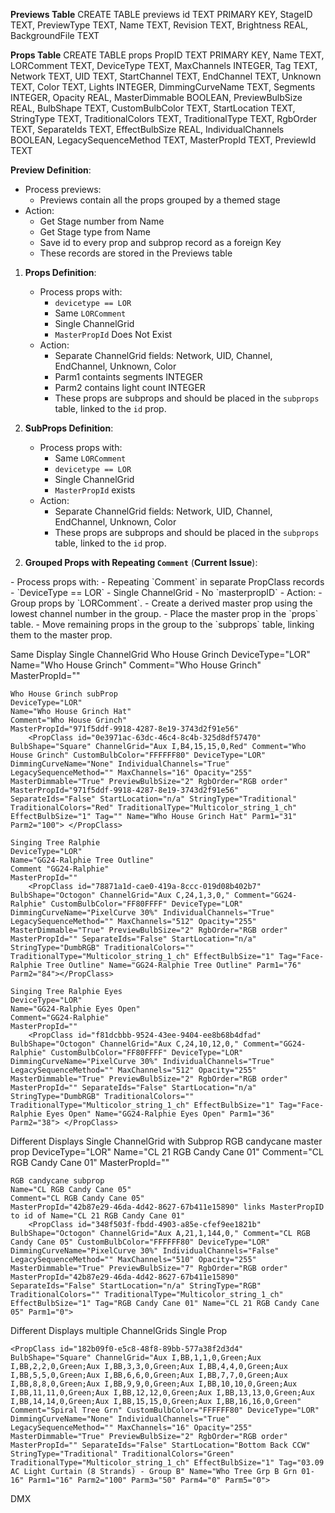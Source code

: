 **Previews Table**
        CREATE TABLE previews 
            id TEXT PRIMARY KEY,
            StageID TEXT,
            PreviewType TEXT,
            Name TEXT,
            Revision TEXT,
            Brightness REAL,
            BackgroundFile TEXT

**Props Table**
        CREATE TABLE props 
            PropID TEXT PRIMARY KEY,
            Name TEXT,
            LORComment TEXT,
            DeviceType TEXT,
            MaxChannels INTEGER,
            Tag TEXT,
            Network TEXT,
            UID TEXT,
            StartChannel TEXT,
            EndChannel TEXT,
            Unknown TEXT,
            Color TEXT,
            Lights INTEGER,
            DimmingCurveName TEXT,
            Segments INTEGER,
            Opacity REAL,
            MasterDimmable BOOLEAN,
            PreviewBulbSize REAL,
            BulbShape TEXT,
            CustomBulbColor TEXT,
            StartLocation TEXT,
            StringType TEXT,
            TraditionalColors TEXT,
            TraditionalType TEXT,
            RgbOrder TEXT,
            SeparateIds TEXT,
            EffectBulbSize REAL,
            IndividualChannels BOOLEAN,
            LegacySequenceMethod TEXT,
            MasterPropId TEXT,
            PreviewId TEXT

**Preview Definition**:
    <PreviewClass id="b847c70c-6134-4bb1-8dba-992405d014f5" BackgroundFile="" Brightness="5" Revision="65" Name="RGB Plus Prop Stage 07 Whoville "></PreviewClass>
   - Process previews:
     - Previews contain all the props grouped by a themed stage
   - Action:  
     - Get Stage number from Name
     - Get Stage type from Name
     - Save id to every prop and subprop record as a foreign Key
     - These records are stored in the Previews table


1. **Props Definition**:
  <PropClass id="971f5ddf-9918-4287-8e19-3743d2f91e56" BulbShape="Square" ChannelGrid="Aux I,B4,15,15,0,Green" Comment="Who House Grinch" CustomBulbColor="FFFFFF80" DeviceType="LOR" DimmingCurveName="None" IndividualChannels="True" LegacySequenceMethod="" MaxChannels="16" Opacity="255" MasterDimmable="True" PreviewBulbSize="2" RgbOrder="RGB order" MasterPropId="" SeparateIds="False" StartLocation="n/a" StringType="Traditional" TraditionalColors="Green" TraditionalType="Multicolor_string_1_ch" EffectBulbSize="1" Tag="FaceV2-Felix Tree Outline" Name="Who House Grinch" Parm1="43" Parm2="100"> </PropClass>
   - Process props with:
     - `devicetype == LOR`
     - Same `LORComment`
     - Single ChannelGrid
     - `MasterPropId` Does Not Exist
   - Action:  
     - Separate ChannelGrid fields: Network, UID, Channel, EndChannel, Unknown, Color
     - Parm1 containts segments INTEGER
     - Parm2 contains light count INTEGER
     - These props are subprops and should be placed in the `subprops` table, linked to the `id` prop.



2. **SubProps Definition**:
<PropClass id="0e3971ac-63dc-46c4-8c4b-325d8df57470" BulbShape="Square" ChannelGrid="Aux I,B4,15,15,0,Red" Comment="Who House Grinch" CustomBulbColor="FFFFFF80" DeviceType="LOR" DimmingCurveName="None" IndividualChannels="True" LegacySequenceMethod="" MaxChannels="16" Opacity="255" MasterDimmable="True" PreviewBulbSize="2" RgbOrder="RGB order" MasterPropId="971f5ddf-9918-4287-8e19-3743d2f91e56" SeparateIds="False" StartLocation="n/a" StringType="Traditional" TraditionalColors="Red" TraditionalType="Multicolor_string_1_ch" EffectBulbSize="1" Tag="" Name="Who House Grinch Hat" Parm1="31" Parm2="100"> </PropClass>
   - Process props with:
     - Same `LORComment`
     - `devicetype == LOR`
     - Single ChannelGrid
     - `MasterPropId` exists
   - Action:  
     - Separate ChannelGrid fields: Network, UID, Channel, EndChannel, Unknown, Color
     - These props are subprops and should be placed in the `subprops` table, linked to the `id` prop.

  <PropClass id="182b09f0-e5c8-48f8-89bb-577a38f2d3d4" BulbShape="Square" ChannelGrid="Aux I,BB,1,1,0,Green;Aux I,BB,2,2,0,Green;Aux I,BB,3,3,0,Green;Aux I,BB,4,4,0,Green;Aux I,BB,5,5,0,Green;Aux I,BB,6,6,0,Green;Aux I,BB,7,7,0,Green;Aux I,BB,8,8,0,Green" Comment="Spiral Tree Grn" CustomBulbColor="FFFFFF80" DeviceType="LOR" DimmingCurveName="None" IndividualChannels="True" LegacySequenceMethod="" MaxChannels="512" Opacity="255" MasterDimmable="True" PreviewBulbSize="2" RgbOrder="RGB order" MasterPropId="" SeparateIds="False" StartLocation="Bottom Left" StringType="Traditional" TraditionalColors="Green" TraditionalType="Channel_per_color" EffectBulbSize="1" Tag="03.01 AC Light Curtain (8 Strands) - Group A" Name="Who Tree Grn 01-08 Group A" Parm1="8" Parm2="100" Parm3="0" Parm4="0"> </PropClass>




2. **Grouped Props with Repeating `Comment`** (**Current Issue**):
<PropClass id="7d41589f-5fc4-4657-9cb1-c968384e7cb7" BulbShape="Hexagon" ChannelGrid="Aux I,B1,6,6,0,Blue" Comment="Who Panel 1" CustomBulbColor="FFFFFF80" DeviceType="LOR" DimmingCurveName="None" IndividualChannels="True" LegacySequenceMethod="" MaxChannels="512" Opacity="255" MasterDimmable="True" PreviewBulbSize="3" RgbOrder="RGB order" MasterPropId="" SeparateIds="False" StartLocation="n/a" StringType="Traditional" TraditionalColors="Blue" TraditionalType="Channel_per_color" EffectBulbSize="1" Tag="" Name="Who Hand 16 Inside Mid" Parm1="2" Parm2="100">
  </PropClass>
   - Process props with:
     - Repeating `Comment` in separate PropClass records
     - `DeviceType == LOR`
     - Single ChannelGrid
     - No `masterpropID`
   - Action:
     - Group props by `LORComment`.
     - Create a derived master prop using the lowest channel number in the group.
     - Place the master prop in the `props` table.
     - Move remaining props in the group to the `subprops` table, linking them to the master prop.

Same Display Single ChannelGrid
    Who House Grinch
    DeviceType="LOR"
    Name="Who House Grinch"
    Comment="Who House Grinch" 
    MasterPropId=""
        <PropClass id="971f5ddf-9918-4287-8e19-3743d2f91e56" BulbShape="Square" ChannelGrid="Aux I,B4,15,15,0,Green" Comment="Who House Grinch" CustomBulbColor="FFFFFF80" DeviceType="LOR" DimmingCurveName="None" IndividualChannels="True" LegacySequenceMethod="" MaxChannels="16" Opacity="255" MasterDimmable="True" PreviewBulbSize="2" RgbOrder="RGB order" MasterPropId="" SeparateIds="False" StartLocation="n/a" StringType="Traditional" TraditionalColors="Green" TraditionalType="Multicolor_string_1_ch" EffectBulbSize="1" Tag="FaceV2-Felix Tree Outline" Name="Who House Grinch" Parm1="43" Parm2="100">

    Who House Grinch subProp
    DeviceType="LOR"
    Name="Who House Grinch Hat"
    Comment="Who House Grinch"
    MasterPropId="971f5ddf-9918-4287-8e19-3743d2f91e56" 
        <PropClass id="0e3971ac-63dc-46c4-8c4b-325d8df57470" BulbShape="Square" ChannelGrid="Aux I,B4,15,15,0,Red" Comment="Who House Grinch" CustomBulbColor="FFFFFF80" DeviceType="LOR" DimmingCurveName="None" IndividualChannels="True" LegacySequenceMethod="" MaxChannels="16" Opacity="255" MasterDimmable="True" PreviewBulbSize="2" RgbOrder="RGB order" MasterPropId="971f5ddf-9918-4287-8e19-3743d2f91e56" SeparateIds="False" StartLocation="n/a" StringType="Traditional" TraditionalColors="Red" TraditionalType="Multicolor_string_1_ch" EffectBulbSize="1" Tag="" Name="Who House Grinch Hat" Parm1="31" Parm2="100"> </PropClass>

    Singing Tree Ralphie
    DeviceType="LOR"
    Name="GG24-Ralphie Tree Outline"
    Comment "GG24-Ralphie"
    MasterPropId=""
        <PropClass id="78871a1d-cae0-419a-8ccc-019d08b402b7" BulbShape="Octogon" ChannelGrid="Aux C,24,1,3,0," Comment="GG24-Ralphie" CustomBulbColor="FF80FFFF" DeviceType="LOR" DimmingCurveName="PixelCurve 30%" IndividualChannels="True" LegacySequenceMethod="" MaxChannels="512" Opacity="255" MasterDimmable="True" PreviewBulbSize="2" RgbOrder="RGB order" MasterPropId="" SeparateIds="False" StartLocation="n/a" StringType="DumbRGB" TraditionalColors="" TraditionalType="Multicolor_string_1_ch" EffectBulbSize="1" Tag="Face-Ralphie Tree Outline" Name="GG24-Ralphie Tree Outline" Parm1="76" Parm2="84"></PropClass>  

    Singing Tree Ralphie Eyes
    DeviceType="LOR"
    Name="GG24-Ralphie Eyes Open"
    Comment="GG24-Ralphie"
    MasterPropId=""
        <PropClass id="f81dcbbb-9524-43ee-9404-ee8b68b4dfad" BulbShape="Octogon" ChannelGrid="Aux C,24,10,12,0," Comment="GG24-Ralphie" CustomBulbColor="FF80FFFF" DeviceType="LOR" DimmingCurveName="PixelCurve 30%" IndividualChannels="True" LegacySequenceMethod="" MaxChannels="512" Opacity="255" MasterDimmable="True" PreviewBulbSize="2" RgbOrder="RGB order" MasterPropId="" SeparateIds="False" StartLocation="n/a" StringType="DumbRGB" TraditionalColors="" TraditionalType="Multicolor_string_1_ch" EffectBulbSize="1" Tag="Face-Ralphie Eyes Open" Name="GG24-Ralphie Eyes Open" Parm1="36" Parm2="38"> </PropClass>


Different Displays Single ChannelGrid with Subprop
    RGB candycane master prop
    DeviceType="LOR"
    Name="CL 21 RGB Candy Cane 01"
    Comment="CL RGB Candy Cane 01"
    MasterPropId=""
        <PropClass id="42b87e29-46da-4d42-8627-67b411e15890" BulbShape="Octogon" ChannelGrid="Aux A,21,1,144,0," Comment="CL RGB Candy Cane 01" CustomBulbColor="FFFFFF80" DeviceType="LOR" DimmingCurveName="PixelCurve 30%" IndividualChannels="False" LegacySequenceMethod="" MaxChannels="510" Opacity="255" MasterDimmable="True" PreviewBulbSize="7" RgbOrder="RGB order" MasterPropId="" SeparateIds="False" StartLocation="n/a" StringType="RGB" TraditionalColors="" TraditionalType="Multicolor_string_1_ch" EffectBulbSize="1" Tag="RGB Candy Cane 01" Name="CL 21 RGB Candy Cane 01" Parm1="0">

    RGB candycane subprop
    Name="CL RGB Candy Cane 05" 
    Comment="CL RGB Candy Cane 05"
    MasterPropId="42b87e29-46da-4d42-8627-67b411e15890" links MasterPropID to id of Name="CL 21 RGB Candy Cane 01"
        <PropClass id="348f503f-fbdd-4903-a85e-cfef9ee1821b" BulbShape="Octogon" ChannelGrid="Aux A,21,1,144,0," Comment="CL RGB Candy Cane 05" CustomBulbColor="FFFFFF80" DeviceType="LOR" DimmingCurveName="PixelCurve 30%" IndividualChannels="False" LegacySequenceMethod="" MaxChannels="510" Opacity="255" MasterDimmable="True" PreviewBulbSize="7" RgbOrder="RGB order" MasterPropId="42b87e29-46da-4d42-8627-67b411e15890" SeparateIds="False" StartLocation="n/a" StringType="RGB" TraditionalColors="" TraditionalType="Multicolor_string_1_ch" EffectBulbSize="1" Tag="RGB Candy Cane 01" Name="CL 21 RGB Candy Cane 05" Parm1="0">


Different Displays multiple ChannelGrids Single Prop

  <PropClass id="182b09f0-e5c8-48f8-89bb-577a38f2d3d4" BulbShape="Square" ChannelGrid="Aux I,BB,1,1,0,Green;Aux I,BB,2,2,0,Green;Aux I,BB,3,3,0,Green;Aux I,BB,4,4,0,Green;Aux I,BB,5,5,0,Green;Aux I,BB,6,6,0,Green;Aux I,BB,7,7,0,Green;Aux I,BB,8,8,0,Green" Comment="Spiral Tree Grn" CustomBulbColor="FFFFFF80" DeviceType="LOR" DimmingCurveName="None" IndividualChannels="True" LegacySequenceMethod="" MaxChannels="16" Opacity="255" MasterDimmable="True" PreviewBulbSize="2" RgbOrder="RGB order" MasterPropId="" SeparateIds="False" StartLocation="Bottom Left" StringType="Traditional" TraditionalColors="Green" TraditionalType="Channel_per_color" EffectBulbSize="1" Tag="03.01 AC Light Curtain (8 Strands) - Group A" Name="Who Tree Grn 01-08 Group A" Parm1="8" Parm2="100" Parm3="0" Parm4="0"></PropClass>

    <PropClass id="182b09f0-e5c8-48f8-89bb-577a38f2d3d4" BulbShape="Square" ChannelGrid="Aux I,BB,1,1,0,Green;Aux I,BB,2,2,0,Green;Aux I,BB,3,3,0,Green;Aux I,BB,4,4,0,Green;Aux I,BB,5,5,0,Green;Aux I,BB,6,6,0,Green;Aux I,BB,7,7,0,Green;Aux I,BB,8,8,0,Green;Aux I,BB,9,9,0,Green;Aux I,BB,10,10,0,Green;Aux I,BB,11,11,0,Green;Aux I,BB,12,12,0,Green;Aux I,BB,13,13,0,Green;Aux I,BB,14,14,0,Green;Aux I,BB,15,15,0,Green;Aux I,BB,16,16,0,Green" Comment="Spiral Tree Grn" CustomBulbColor="FFFFFF80" DeviceType="LOR" DimmingCurveName="None" IndividualChannels="True" LegacySequenceMethod="" MaxChannels="16" Opacity="255" MasterDimmable="True" PreviewBulbSize="2" RgbOrder="RGB order" MasterPropId="" SeparateIds="False" StartLocation="Bottom Back CCW" StringType="Traditional" TraditionalColors="Green" TraditionalType="Multicolor_string_1_ch" EffectBulbSize="1" Tag="03.09 AC Light Curtain (8 Strands) - Group B" Name="Who Tree Grp B Grn 01-16" Parm1="16" Parm2="100" Parm3="50" Parm4="0" Parm5="0">

DMX
<PropClass id="35caca41-289a-46f2-aa3d-17ebe849c6a4" BulbShape="Square" ChannelGrid="Regular,65,1,150,0,;Regular,66,1,150,0,;Regular,67,1,150,0,;Regular,68,1,150,0,;Regular,69,1,150,0,;Regular,70,1,150,0,;Regular,71,1,150,0,;Regular,72,1,150,0,;Regular,73,1,150,0,;Regular,74,1,150,0,;Regular,75,1,150,0,;Regular,76,1,150,0,;Regular,77,1,150,0,;Regular,78,1,150,0,;Regular,79,1,150,0,;Regular,80,1,150,0,;Regular,81,1,150,0,;Regular,82,1,150,0,;Regular,83,1,150,0,;Regular,84,1,150,0,;Regular,85,1,150,0,;Regular,86,1,150,0,;Regular,87,1,150,0,;Regular,88,1,150,0,;Regular,89,1,150,0,;Regular,90,1,150,0,;Regular,91,1,150,0,;Regular,92,1,150,0," Comment="Mega Cube Side" CustomBulbColor="FFFFFF80" DeviceType="DMX" DimmingCurveName="PixelCurve 30%" IndividualChannels="False" LegacySequenceMethod="" MaxChannels="512" Opacity="255" MasterDimmable="True" PreviewBulbSize="4" RgbOrder="RGB order" MasterPropId="" SeparateIds="True" StartLocation="Bottom Right" StringType="RGB" TraditionalColors="" TraditionalType="Multicolor_string_1_ch" EffectBulbSize="1" Tag="RGB Matrix 20x40" Name="Mega Cube Side" Parm1="28" Parm2="50" Parm3="0" Parm4="0">

  <PropClass id="e3bdb50f-733e-4c53-bbe2-b30e0eb9363b" BulbShape="Square" ChannelGrid="Regular,1,1,300,0,;Regular,2,1,300,0,;Regular,3,1,300,0,;Regular,4,1,300,0,;Regular,5,1,300,0,;Regular,6,1,300,0,;Regular,7,1,300,0,;Regular,8,1,300,0,;Regular,9,1,300,0,;Regular,10,1,300,0,;Regular,11,1,300,0,;Regular,12,1,300,0,;Regular,13,1,300,0,;Regular,14,1,300,0,;Regular,15,1,300,0,;Regular,16,1,300,0,;Regular,17,1,300,0,;Regular,18,1,300,0,;Regular,19,1,300,0,;Regular,20,1,300,0,;Regular,21,1,300,0,;Regular,22,1,300,0,;Regular,23,1,300,0,;Regular,24,1,300,0,;Regular,25,1,300,0,;Regular,26,1,300,0,;Regular,27,1,300,0,;Regular,28,1,300,0,;Regular,29,1,300,0,;Regular,30,1,300,0,;Regular,31,1,300,0,;Regular,32,1,300,0,;Regular,33,1,300,0,;Regular,34,1,300,0,;Regular,35,1,300,0,;Regular,36,1,300,0,;Regular,37,1,300,0,;Regular,38,1,300,0,;Regular,39,1,300,0,;Regular,40,1,300,0,;Regular,41,1,300,0,;Regular,42,1,300,0,;Regular,43,1,300,0,;Regular,44,1,300,0,;Regular,45,1,300,0,;Regular,46,1,300,0,;Regular,47,1,300,0,;Regular,48,1,300,0," Comment="Mega Tree RGB Tree 48 x 100-360" CustomBulbColor="FFFFFF80" DeviceType="DMX" DimmingCurveName="PixelCurve 30%" IndividualChannels="False" LegacySequenceMethod="" MaxChannels="512" Opacity="255" MasterDimmable="True" PreviewBulbSize="2" RgbOrder="RGB order" MasterPropId="" SeparateIds="True" StartLocation="Bottom Left CCW" StringType="RGB" TraditionalColors="" TraditionalType="Multicolor_string_1_ch" EffectBulbSize="1" Tag="RGB Tree 32x50-360" Name="Mega Tree RGB Tree 48 x 100-360" Parm1="48" Parm2="100" Parm3="0" Parm4="10" Parm5="4" Parm6="1" Parm7="4" Parm8="0">


<PropClass id="909a9ae3-1e1e-486c-8b6a-56331d012172" BulbShape="Square" ChannelGrid="" Comment="Bright 1" CustomBulbColor="FFFFFF80" DeviceType="None" DimmingCurveName="None" IndividualChannels="True" LegacySequenceMethod="" MaxChannels="4" Opacity="255" MasterDimmable="True" PreviewBulbSize="2" RgbOrder="RGB order" MasterPropId="" SeparateIds="False" StartLocation="n/a" StringType="Traditional" TraditionalColors="White" TraditionalType="Multicolor_string_1_ch" EffectBulbSize="1" Tag="" Name="QV Bright a-B" Parm1="29" Parm2="100">



  <PropClass id="158dd202-f80e-42ec-b473-916422a6e8c7" BulbShape="Square" ChannelGrid="" Comment="Bright 1" CustomBulbColor="FFFFFF80" DeviceType="None" DimmingCurveName="None" IndividualChannels="True" LegacySequenceMethod="" MaxChannels="4" Opacity="255" MasterDimmable="True" PreviewBulbSize="2" RgbOrder="RGB order" MasterPropId="909a9ae3-1e1e-486c-8b6a-56331d012172" SeparateIds="False" StartLocation="n/a" StringType="Traditional" TraditionalColors="White" TraditionalType="Multicolor_string_1_ch" EffectBulbSize="1" Tag="" Name="QV Bright b-R" Parm1="31" Parm2="100">
    <shape ShapeName="Lines-Connected">
